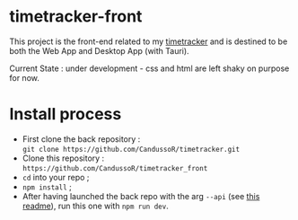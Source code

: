 # timetracker-front

This project is the front-end related to my [timetracker](https://github.com/CandussoR/timetracker) and is destined to be both the Web App and Desktop App (with Tauri).

Current State : under development - css and html are left shaky on purpose for now.

# Install process
* First clone the back repository :  
  `git clone https://github.com/CandussoR/timetracker.git`  
* Clone this repository :  
  `https://github.com/CandussoR/timetracker_front`  
* `cd` into your repo ;  
* `npm install` ;
* After having launched the back repo with the arg `--api` (see [this readme](https://github.com/CandussoR/timetracker/blob/master/README.md)), run this one with `npm run dev`.
